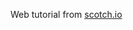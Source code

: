 Web tutorial from [scotch.io](https://scotch.io/tutorials/react-on-the-server-for-beginners-build-a-universal-react-and-node-app)
